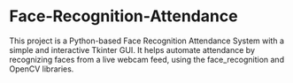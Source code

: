 # Face-Recognition-Attendance
This project is a Python-based Face Recognition Attendance System with a simple and interactive Tkinter GUI. It helps automate attendance by recognizing faces from a live webcam feed, using the face_recognition and OpenCV libraries.

